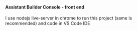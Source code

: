 <h4>Assistant Builder Console - front end</h4>
<p>I use nodejs live-server in chrome to run this project (same is recommended) and code in VS Code IDE</p>
